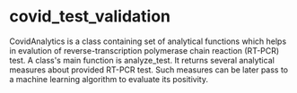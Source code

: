 # covid_test_validation
CovidAnalytics is a class containing set of analytical functions which helps in evalution of reverse-transcription polymerase chain reaction (RT-PCR) test. A class's main function is analyze_test. It returns several analytical measures about provided RT-PCR test. Such measures can be later pass to a machine learning algorithm to evaluate its positivity.
